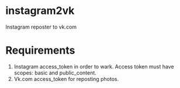 # instagram2vk
Instagram reposter to vk.com

Requirements
============
1. Instagram access_token in order to wark. Access token must have scopes: basic and public_content.
2. Vk.com access_token for reposting photos.


  
